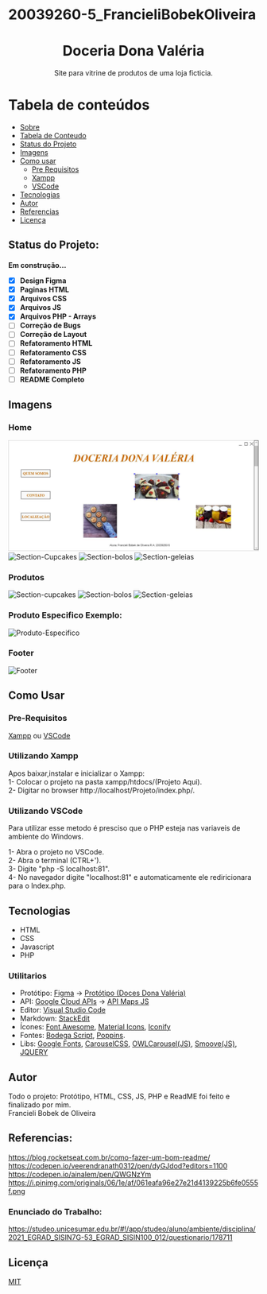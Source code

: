 # 20039260-5_FrancieliBobekOliveira
<h1 align="center"> Doceria Dona Valéria </h1>

<p align="center">Site para vitrine de produtos de uma loja ficticia.</p>  

Tabela de conteúdos
=================
<!--ts-->
   * [Sobre](#sobre)
   * [Tabela de Conteudo](#tabela-de-conteudo)
   * [Status do Projeto](#status-do-projeto)
   * [Imagens](#imagens)
   * [Como usar](#como-usar)
      * [Pre Requisitos](#pre-requisitos)
      * [Xampp](#Utilizando-Xampp)
      * [VSCode](#utilizando-vscode)
   * [Tecnologias](#tecnologias)
   * [Autor](#autor)
   * [Referencias](#referencias)
   * [Licença](#licença)
<!--te-->  

## Status do Projeto:
<h4> 
    Em construção...
 
- [x] Design Figma
- [x] Paginas HTML
- [x] Arquivos CSS
- [x] Arquivos JS
- [x] Arquivos PHP - Arrays
- [ ] Correção de Bugs
- [ ] Correção de Layout
- [ ] Refatoramento HTML
- [ ] Refatoramento CSS
- [ ] Refatoramento JS
- [ ] Refatoramento PHP
- [ ] README Completo

</h4>

## Imagens 
### Home 

<img alt="Home" title="#Home" src="https://github.com/FrancieliBobek/20039260-5_Francieli_Bobek_De_Oliveira/blob/main/IMAGES/HOME.JPG" />
<img alt="Section-Cupcakes" title="#Cupcakes" src="https://images.unsplash.com/photo-1555526148-0fa555bb2e78?ixid=MnwxMjA3fDB8MHxzZWFyY2h8N3x8Y3VwY2FrZXN8ZW58MHx8MHx8&ixlib=rb-1.2.1&auto=format&fit=crop&w=500&q=60" />
<img alt="Section-bolos" title="#Bolos" src="https://images.unsplash.com/photo-1562440499-64c9a111f713?ixid=MnwxMjA3fDB8MHxzZWFyY2h8NHx8Y2FrZXxlbnwwfHwwfHw%3D&ixlib=rb-1.2.1&auto=format&fit=crop&w=500&q=60" />
<img alt="Section-geleias" title="#Geleias" src="https://images.unsplash.com/photo-1610393742736-72b0185368dc?ixid=MnwxMjA3fDB8MHxzZWFyY2h8NXx8amFtfGVufDB8fDB8fA%3D%3D&ixlib=rb-1.2.1&auto=format&fit=crop&w=500&q=60" />  


### Produtos

<img alt="Section-cupcakes" title="#Cupcakes" src="https://images.unsplash.com/photo-1555526148-0fa555bb2e78?ixid=MnwxMjA3fDB8MHxzZWFyY2h8N3x8Y3VwY2FrZXN8ZW58MHx8MHx8&ixlib=rb-1.2.1&auto=format&fit=crop&w=500&q=60" />  
<img alt="Section-bolos" title="#Bolos" src="https://images.unsplash.com/photo-1562440499-64c9a111f713?ixid=MnwxMjA3fDB8MHxzZWFyY2h8NHx8Y2FrZXxlbnwwfHwwfHw%3D&ixlib=rb-1.2.1&auto=format&fit=crop&w=500&q=60" />  
<img alt="Section-geleias" title="#Geleias" src="https://images.unsplash.com/photo-1610393742736-72b0185368dc?ixid=MnwxMjA3fDB8MHxzZWFyY2h8NXx8amFtfGVufDB8fDB8fA%3D%3D&ixlib=rb-1.2.1&auto=format&fit=crop&w=500&q=60" />  


### Produto Especifico Exemplo:

<img alt="Produto-Especifico" title="#Produto-Example" src="https://images.unsplash.com/photo-1612203985729-70726954388c?ixid=MnwxMjA3fDB8MHxzZWFyY2h8MTB8fGN1cGNha2VzfGVufDB8fDB8fA%3D%3D&ixlib=rb-1.2.1&auto=format&fit=crop&w=500&q=60" />  

### Footer
<img alt="Footer" title="#footer" src="https://i.imgur.com/LuCUB6f.png?1" />  


## Como Usar

### Pre-Requisitos

[Xampp](https://www.apachefriends.org/pt_br/download.html) ou [VSCode](https://code.visualstudio.com/)


### Utilizando Xampp 

Apos baixar,instalar e inicializar o Xampp:  
1- Colocar o projeto na pasta xampp/htdocs/(Projeto Aqui).  
2- Digitar no browser http://localhost/Projeto/index.php/.

### Utilizando VSCode

Para utilizar esse metodo é presciso que o PHP esteja nas variaveis de ambiente do Windows.

1- Abra o projeto no VSCode.  
2- Abra o terminal (CTRL+').  
3- Digite "php -S localhost:81".  
4- No navegador digite "localhost:81" e automaticamente ele rediricionara para o Index.php.  


## Tecnologias
- HTML
- CSS
- Javascript
- PHP

### Utilitarios 

- Protótipo: [Figma](https://www.figma.com/) → [Protótipo (Doces Dona Valéria)](https://www.figma.com/file/n6kZSO4krcFkQAgb3YSZww/Untitled?node-id=0%3A1)
- API: [Google Cloud APIs](https://cloud.google.com/apis?hl=en) → [API Maps JS](https://developers.google.com/maps/documentation/javascript/overview?hl=pt-br)
- Editor: [Visual Studio Code](https://code.visualstudio.com/)
- Markdown: [StackEdit](https://stackedit.io/)
- Ícones: [Font Awesome](https://fontawesome.com/icons), [Material Icons](https://fonts.google.com/icons), [Iconify](https://iconify.design/)
- Fontes: [Bodega Script](https://br.maisfontes.com/bodega-script), [Poppins](https://fonts.google.com/specimen/Poppins).
- Libs: [Google Fonts](https://fonts.google.com/), [CarouselCSS](https://owlcarousel2.github.io/OwlCarousel2/), [OWLCarousel(JS)](https://owlcarousel2.github.io/OwlCarousel2/), [Smoove(JS)](https://smoove.js.org/), [JQUERY](https://jquery.com/)

## Autor

Todo o projeto: Protótipo, HTML, CSS, JS, PHP e ReadME foi feito e finalizado por mim.  
Francieli Bobek de Oliveira


## Referencias:  
https://blog.rocketseat.com.br/como-fazer-um-bom-readme/         
https://codepen.io/veerendranath0312/pen/dyGJdod?editors=1100  
https://codepen.io/ainalem/pen/QWGNzYm  
https://i.pinimg.com/originals/06/1e/af/061eafa96e27e21d4139225b6fe0555f.png  

### Enunciado do Trabalho:
https://studeo.unicesumar.edu.br/#!/app/studeo/aluno/ambiente/disciplina/2021_EGRAD_SISIN7G-53_EGRAD_SISIN100_012/questionario/178711  

## Licença
[MIT](https://github.com/guilhermeSDB/MAPA-Faculdade/blob/master/LICENSE)
